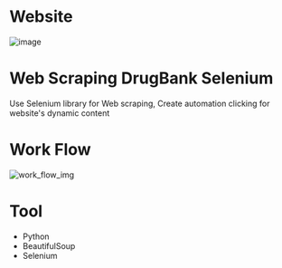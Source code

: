 # Website 
![image](https://github.com/Pisit-Janthawee/Web-Scraping-DrugBank-Selenium/assets/133638243/c0133ad4-102f-4973-abb7-5ff980b53d28)

# Web Scraping DrugBank Selenium
Use Selenium library for Web scraping, Create automation clicking for website's dynamic content

# Work Flow
![work_flow_img](https://github.com/Pisit-Janthawee/Web-Scraping-DrugBank-Selenium/assets/133638243/e3c8dcb8-e9ba-49ee-a58d-c0ee43e311f7)

# Tool
- Python
- BeautifulSoup
- Selenium 
